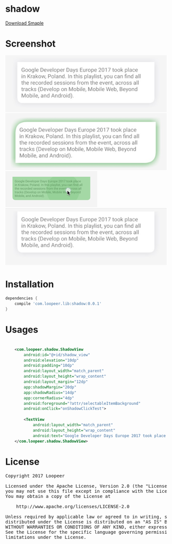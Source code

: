 # shadow

[Download Smaple]()

Screenshot
====
![](/screenshot/bottom_radius.jpg)
![](/screenshot/change_shadow_color.jpg)
![](/screenshot/shadow_foreground_change.gif)
![](/screenshot/with_no_top_shadow.jpg)

Installation
====
```groovy
dependencies {
    compile 'com.loopeer.lib:shadow:0.0.1'
}
```
Usages
====
```xml

    <com.loopeer.shadow.ShadowView
        android:id="@+id/shadow_view"
        android:elevation="10dp"
        android:padding="10dp"
        android:layout_width="match_parent"
        android:layout_height="wrap_content"
        android:layout_margin="12dp"
        app:shadowMargin="20dp"
        app:shadowRadius="14dp"
        app:cornerRadius="4dp"
        android:foreground="?attr/selectableItemBackground"
        android:onClick="onShadowClickTest">

        <TextView
            android:layout_width="match_parent"
            android:layout_height="wrap_content"
            android:text="Google Developer Days Europe 2017 took place in Krakow, Poland. In this playlist, you can find all the recorded sessions from the event, across all tracks (Develop on Mobile, Mobile Web, Beyond Mobile, and Android)."/>
    </com.loopeer.shadow.ShadowView>
```

License
====
<pre>
Copyright 2017 Loopeer

Licensed under the Apache License, Version 2.0 (the "License");
you may not use this file except in compliance with the License.
You may obtain a copy of the License at

    http://www.apache.org/licenses/LICENSE-2.0

Unless required by applicable law or agreed to in writing, software
distributed under the License is distributed on an "AS IS" BASIS,
WITHOUT WARRANTIES OR CONDITIONS OF ANY KIND, either express or implied.
See the License for the specific language governing permissions and
limitations under the License.
</pre>
